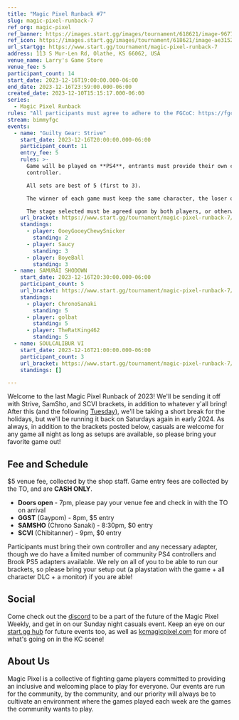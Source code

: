 ```yaml
---
title: "Magic Pixel Runback #7"
slug: magic-pixel-runback-7
ref_org: magic-pixel
ref_banner: https://images.start.gg/images/tournament/618621/image-96773aa43c1777cf6c56cc173b8559a7.png?ehk=G2eCdRf04qT7niqF0pQaV6EXenaW%2B0PXW%2FlktWw5Xew%3D&ehkOptimized=EYhxdGwlPg7IOPKCu%2FhqOLTcmz6Gnhxk2qBunabVcao%3D
ref_icon: https://images.start.gg/images/tournament/618621/image-ae3152f7339355f40eadd3c1594a8da4.png?ehk=S8KTJ35fhuDYrlO5zer784%2BgVnBvp9HITwNg6jA7dRo%3D&ehkOptimized=gFUz6oipnOLAs3nK73uHcgd%2B1ySjPP3qVyMSD%2FVjK8s%3D
url_startgg: https://www.start.gg/tournament/magic-pixel-runback-7
address: 113 S Mur-Len Rd, Olathe, KS 66062, USA
venue_name: Larry's Game Store
venue_fee: 5
participant_count: 14
start_date: 2023-12-16T19:00:00.000-06:00
end_date: 2023-12-16T23:59:00.000-06:00
created_date: 2023-12-10T15:15:17.000-06:00
series:
  - Magic Pixel Runback
rules: "All participants must agree to adhere to the FGCoC: https://fgcoc.com/"
stream: bimmyfgc
events:
  - name: "Guilty Gear: Strive"
    start_date: 2023-12-16T20:00:00.000-06:00
    participant_count: 11
    entry_fee: 5
    rules: >-
      Game will be played on **PS4**, entrants must provide their own compatible
      controller.  

      All sets are best of 5 (first to 3).  

      The winner of each game must keep the same character, the loser of that game may switch characters.  

      The stage selected must be agreed upon by both players, or otherwise selected at random.
    url_bracket: https://www.start.gg/tournament/magic-pixel-runback-7/events/strive/brackets/1533600/2306275
    standings:
      - player: OoeyGooeyChewySnicker
        standing: 2
      - player: Saucy
        standing: 3
      - player: BoyeBall
        standing: 3
  - name: SAMURAI SHODOWN
    start_date: 2023-12-16T20:30:00.000-06:00
    participant_count: 5
    url_bracket: https://www.start.gg/tournament/magic-pixel-runback-7/events/samurai-shodown/brackets/1533611/2306286
    standings:
      - player: ChronoSanaki
        standing: 5
      - player: golbat
        standing: 5
      - player: TheRatKing462
        standing: 5
  - name: SOULCALIBUR VI
    start_date: 2023-12-16T21:00:00.000-06:00
    participant_count: 3
    url_bracket: https://www.start.gg/tournament/magic-pixel-runback-7/events/scvi-double-elimination/brackets/1533604/2306279
    standings: []

---
```


Welcome to the last Magic Pixel Runback of 2023! We'll be sending it off with Strive, SamSho, and SCVI brackets, in addition to whatever y'all bring! After this (and the following [Tuesday](https://kcmagicpixel.com/)), we'll be taking a short break for the holidays, but we'll be running it back on Saturdays again in early 2024. As always, in addition to the brackets posted below, casuals are welcome for any game all night as long as setups are available, so please bring your favorite game out!

## Fee and Schedule
$5 venue fee, collected by the shop staff. Game entry fees are collected by the TO, and are **CASH ONLY**. 

- **Doors open** - 7pm, please pay your venue fee and check in with the TO on arrival
- **GGST** (Gaypom) - 8pm, $5 entry
- **SAMSHO** (Chrono Sanaki) - 8:30pm, $0 entry 
- **SCVI** (Chibitanner) - 9pm, $0 entry

Participants must bring their own controller and any necessary adapter, though we do have a limited number of community PS4 controllers and Brook PS5 adapters available. We rely on all of you to be able to run our brackets, so please bring your setup out (a playstation with the game + all character DLC + a monitor) if you are able!  

## Social
Come check out the [discord](https://discord.gg/jkmn6CVrrQ) to be a part of the future of the Magic Pixel Weekly, and get in on our Sunday night casuals event. Keep an eye on our [start.gg hub](https://www.start.gg/hub/magic-pixel) for future events too, as well as [kcmagicpixel.com](https://kcmagicpixel.com) for more of what's going on in the KC scene!

## About Us

Magic Pixel is a collective of fighting game players committed to providing an inclusive and welcoming place to play for everyone. Our events are run for the community, by the community, and our priority will always be to cultivate an environment where the games played each week are the games the community wants to play.
  